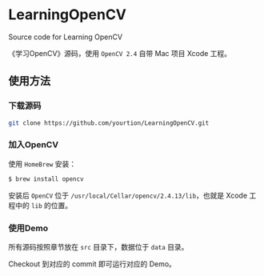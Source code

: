 # LearningOpenCV

Source code for Learning OpenCV 

《学习OpenCV》源码，使用 `OpenCV 2.4` 自带 Mac 项目 Xcode 工程。

## 使用方法

### 下载源码

```sh
git clone https://github.com/yourtion/LearningOpenCV.git
```

### 加入OpenCV

 使用 `HomeBrew` 安装：

```sh
$ brew install opencv
```

安装后 `OpenCV` 位于 `/usr/local/Cellar/opencv/2.4.13/lib`，也就是 Xcode 工程中的 `lib` 的位置。

### 使用Demo

所有源码按照章节放在 `src` 目录下，数据位于 `data` 目录。

Checkout 到对应的 commit 即可运行对应的 Demo。
